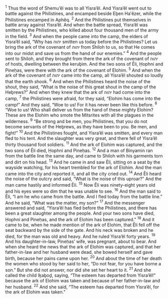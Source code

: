 <sup>1</sup> Thus the word of Shemu’ĕl was to all Yisra’ĕl. And Yisra’ĕl went out to battle against the Philistines, and encamped beside Eḇen Ha‛ĕzer, while the Philistines encamped in Aphĕq.
<sup>2</sup> And the Philistines put themselves in battle array against Yisra’ĕl. And when the battle spread, Yisra’ĕl was smitten by the Philistines, who killed about four thousand men of the army in the field.
<sup>3</sup> And when the people came into the camp, the elders of Yisra’ĕl said, “Why has יהוה smitten us today before the Philistines? Let us bring the ark of the covenant of יהוה from Shiloh to us, so that He comes into our midst and save us from the hand of our enemies.”
<sup>4</sup> And the people sent to Shiloh, and they brought from there the ark of the covenant of יהוה of hosts, dwelling between the keruḇim. And the two sons of Ĕli, Ḥophni and Pineḥas, were there with the ark of the covenant of Elohim.
<sup>5</sup> And when the ark of the covenant of יהוה came into the camp, all Yisra’ĕl shouted so loudly that the earth shook.
<sup>6</sup> And when the Philistines heard the noise of the shout, they said, “What is the noise of this great shout in the camp of the Heḇrews?” And when they knew that the ark of יהוה had come into the camp,
<sup>7</sup> the Philistines were afraid, for they said, “Elohim has come into the camp!” And they said, “Woe to us! For it has never been like this before.
<sup>8</sup> “Woe to us! Who shall deliver us from the hand of these mighty Elohim? These are the Elohim who smote the Mitsrites with all the plagues in the wilderness.
<sup>9</sup> “Be strong and be men, you Philistines, that you do not become servants of the Heḇrews, as they have been to you. Be men, and fight!”
<sup>10</sup> And the Philistines fought, and Yisra’ĕl was smitten, and every man fled to his tent. And the slaughter was very great, and there fell of Yisra’ĕl thirty thousand foot soldiers.
<sup>11</sup> And the ark of Elohim was captured, and the two sons of Ĕli died, Ḥophni and Pineḥas.
<sup>12</sup> And a man of Binyamin ran from the battle line the same day, and came to Shiloh with his garments torn and dirt on his head.
<sup>13</sup> And he came in and saw Ĕli, sitting on a seat by the wayside watching, for his heart trembled for the ark of Elohim. And the man came into the city and reported it, and all the city cried out.
<sup>14</sup> And Ĕli heard the noise of the outcry and said, “What is the noise of this uproar?” And the man came hastily and informed Ĕli.
<sup>15</sup> Now Ĕli was ninety-eight years old and his eyes were so dim that he was unable to see.
<sup>16</sup> And the man said to Ĕli, “I am he who came from the battle. And I fled today from the battle line.” And he said, “What was the matter, my son?”
<sup>17</sup> And the messenger answered and said, “Yisra’ĕl has fled before the Philistines, and there has been a great slaughter among the people. And your two sons have died, Ḥophni and Pineḥas, and the ark of Elohim has been captured.”
<sup>18</sup> And it came to be, when he made mention of the ark of Elohim, that Ĕli fell off the seat backward by the side of the gate. And his neck was broken and he died, for the man was old and heavy. And he ruled Yisra’ĕl forty years.
<sup>19</sup> And his daughter-in-law, Pineḥas’ wife, was pregnant, about to bear. And when she heard the news that the ark of Elohim was captured, and that her father-in-law and her husband were dead, she bowed herself and gave birth, because her pains came upon her.
<sup>20</sup> And about the time of her death the women who stood by her said to her, “Do not fear, for you have borne a son.” But she did not answer, nor did she set her heart to it.
<sup>21</sup> And she called the child Iḵaḇoḏ, saying, “The esteem has departed from Yisra’ĕl!” because the ark of Elohim was taken and because of her father-in-law and her husband.
<sup>22</sup> And she said, “The esteem has departed from Yisra’ĕl, for the ark of Elohim was taken.”
